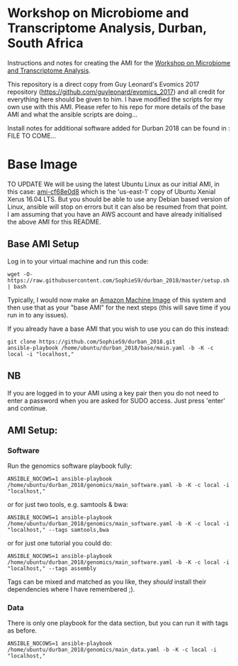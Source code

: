 # Workshop on Microbiome and Transcriptome Analysis, Durban, South Africa
Instructions and notes for creating the AMI for the [Workshop on Microbiome and Transcriptome Analysis](http://evomics.org/workshops/2019-workshop-on-microbiome-and-transcriptome-analysis-south-africa/). 

This repository is a direct copy from Guy Leonard's Evomics 2017 repository (https://github.com/guyleonard/evomics_2017) and all credit for everything here should be given to him. I have modified the scripts for my own use with this AMI. Please refer to his repo for more details of the base AMI and what the ansible scripts are doing...

Install notes for additional software added for Durban 2018 can be found in : FILE TO COME... 

# Base Image
TO UPDATE
We will be using the latest Ubuntu Linux as our initial AMI, in this case: [ami-cf68e0d8](https://console.aws.amazon.com/ec2/home?region=us-east-1#LaunchInstanceWizard:ami=ami-cf68e0d8) which is the 'us-east-1'	copy of Ubuntu Xenial Xerus 16.04 LTS. But you should be able to use any Debian based version of Linux, ansible will stop on errors but it can also be resumed from that point. I am assuming that you have an AWS account and have already initialised the above AMI for this README.

## Base AMI Setup

Log in to your virtual machine and run this code:

    wget -O- https://raw.githubusercontent.com/SophieS9/durban_2018/master/setup.sh | bash

Typically, I would now make an [Amazon Machine Image](https://docs.aws.amazon.com/AWSEC2/latest/UserGuide/creating-an-ami-ebs.html) of this system and then use that as your "base AMI" for the next steps (this will save time if you run in to any issues).

If you already have a base AMI that you wish to use you can do this instead:

    git clone https://github.com/SophieS9/durban_2018.git
    ansible-playbook /home/ubuntu/durban_2018/base/main.yaml -b -K -c local -i "localhost,"

## NB

If you are logged in to your AMI using a key pair then you do not need to enter a password when you are asked for SUDO access. Just press 'enter' and continue.

## AMI Setup:

### Software

Run the genomics software playbook fully:

    ANSIBLE_NOCOWS=1 ansible-playbook /home/ubuntu/durban_2018/genomics/main_software.yaml -b -K -c local -i "localhost,"

or for just two tools, e.g. samtools & bwa:

    ANSIBLE_NOCOWS=1 ansible-playbook /home/ubuntu/durban_2018/genomics/main_software.yaml -b -K -c local -i "localhost," --tags samtools,bwa
    
or for just one tutorial you could do:

    ANSIBLE_NOCOWS=1 ansible-playbook /home/ubuntu/durban_2018/genomics/main_software.yaml -b -K -c local -i "localhost," --tags assembly

Tags can be mixed and matched as you like, they *should* install their dependencies where I have remembered ;).

### Data

There is only one playbook for the data section, but you can run it with tags as before.

    ANSIBLE_NOCOWS=1 ansible-playbook /home/ubuntu/durban_2018/genomics/main_data.yaml -b -K -c local -i "localhost,"

